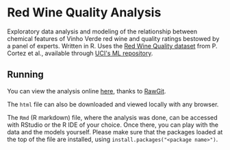 Red Wine Quality Analysis
=================================

Exploratory data analysis and modeling of the relationship between chemical features of Vinho Verde red wine and quality ratings bestowed by a panel of experts. Written in R. Uses the [Red Wine Quality dataset](http://www3.dsi.uminho.pt/pcortez/wine/) from P. Cortez et al., available through [UCI's ML repository](https://archive.ics.uci.edu/ml/datasets/Wine+Quality). 

Running
-------

You can view the analysis online [here](https://cdn.rawgit.com/yourdon/red-wine/50b02cc9d850324bac63f0409a0c5d33f6bd39ec/red_wine_analysis.html), thanks to [RawGit](http://rawgit.com/).

The `html` file can also be downloaded and viewed locally with any browser.

The `Rmd` (R markdown) file, where the analysis was done, can be accessed with RStudio or the R IDE of your choice. Once there, you can play with the data and the models yourself. Please make sure that the packages loaded at the top of the file are installed, using `install.packages("<package name>")`.